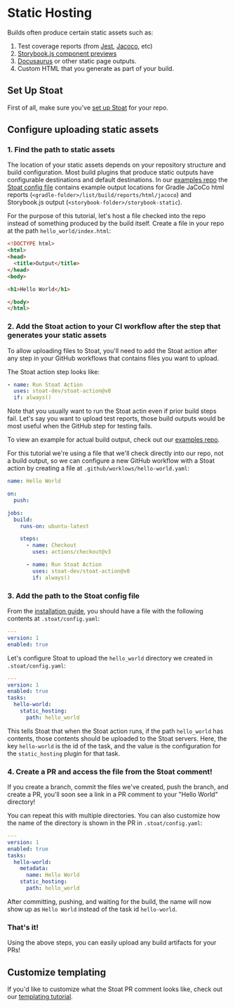 # Static Hosting

Builds often produce certain static assets such as:
1. Test coverage reports (from [Jest](https://www.npmjs.com/package/jest-html-reporter), [Jacoco](https://docs.gradle.org/current/userguide/jacoco_plugin.html), etc)
2. [Storybook.js component previews](https://storybook.js.org/docs/react/sharing/publish-storybook)
3. [Docusaurus](https://docusaurus.io/docs/next/installation#build) or other static page outputs.
4. Custom HTML that you generate as part of your build.

## Set Up Stoat

First of all, make sure you've [set up Stoat](../installation) for your repo.

## Configure uploading static assets

### 1. Find the path to static assets

The location of your static assets depends on your repository structure and build configuration. Most build plugins that
produce static outputs have configurable destinations and default destinations.
In our [examples repo](https://github.com/stoat-dev/examples/) the [Stoat config file](https://github.com/stoat-dev/examples/blob/main/.stoat/config.yaml) 
contains example output locations for Gradle JaCoCo html reports (`<gradle-folder>/list/build/reports/html/jacoco`) and Storybook.js output (`<storybook-folder>/storybook-static`).

For the purpose of this tutorial, let's host a file checked into the repo instead of something produced by the build itself. 
Create a file in your repo at the path `hello_world/index.html`:
```html title="hello_world/index.html"
<!DOCTYPE html>
<html>
<head>
  <title>Output</title>
</head>
<body>

<h1>Hello World</h1>

</body>
</html>
```

### 2. Add the Stoat action to your CI workflow after the step that generates your static assets

To allow uploading files to Stoat, you'll need to add the Stoat action after any step in your GitHub workflows that contains files you want to upload.

The Stoat action step looks like:
```yaml
- name: Run Stoat Action
  uses: stoat-dev/stoat-action@v0
  if: always()
```

Note that you usually want to run the Stoat actin even if prior build steps fail. Let's say you want to upload test reports, those build outputs would be most useful when the GitHub step for testing fails.

To view an example for actual build output, check out our [examples repo](https://github.com/stoat-dev/examples/blob/a0fcc04/.github/workflows/backend.yaml#L33-L35).

For this tutorial we're using a file that we'll check directly into our repo, not a build output, so we can configure a new GitHub workflow with a Stoat action by 
creating a file at `.github/worklows/hello-world.yaml`:
```yaml title=".github/worklows/hello-world.yaml"
name: Hello World

on:
  push:

jobs:
  build:
    runs-on: ubuntu-latest

    steps:
      - name: Checkout
        uses: actions/checkout@v3

      - name: Run Stoat Action
        uses: stoat-dev/stoat-action@v0
        if: always()
```

### 3. Add the path to the Stoat config file

From the [installation guide](../installation), you should have a file with the following contents at `.stoat/config.yaml`:
```yaml title=".stoat/config.yaml"
---
version: 1
enabled: true
```

Let's configure Stoat to upload the `hello_world` directory we created in `.stoat/config.yaml`:
```yaml title=".stoat/config.yaml"
---
version: 1
enabled: true
tasks:
  hello-world:
    static_hosting:
      path: hello_world
```

This tells Stoat that when the Stoat action runs, if the path `hello_world` has contents, those contents should be uploaded to the
Stoat servers. Here, the key `hello-world` is the id of the task, and the value is the configuration for the `static_hosting` plugin for that task.

### 4. Create a PR and access the file from the Stoat comment!

If you create a branch, commit the files we've created, push the branch, and create a PR, you'll soon see a link in a PR comment to your "Hello World" directory!

You can repeat this with multiple directories. You can also customize how the name of the directory is shown in the PR in `.stoat/config.yaml`:
```yaml title=".stoat/config.yaml"
---
version: 1
enabled: true
tasks:
  hello-world:
    metadata:
      name: Hello World
    static_hosting:
      path: hello_world
```

After committing, pushing, and waiting for the build, the name will now show up as `Hello World` instead of the task id `hello-world`.

### That's it!

Using the above steps, you can easily upload any build artifacts for your PRs!

## Customize templating

If you'd like to customize what the Stoat PR comment looks like, check out our [templating tutorial](templating.md).

